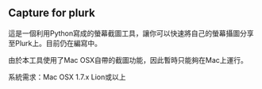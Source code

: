 Capture for plurk
---
這是一個利用Python寫成的螢幕截圖工具，讓你可以快速將自己的螢幕攝圖分享至Plurk上。目前仍在編寫中。

由於本工具使用了Mac OSX自帶的截圖功能，因此暫時只能夠在Mac上運行。

系統需求：Mac OSX 1.7.x Lion或以上

